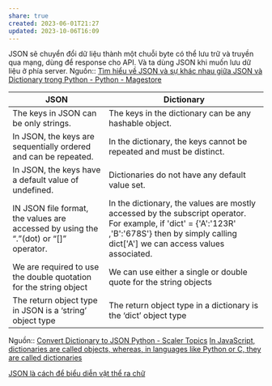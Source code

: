 ```yaml
---
share: true
created: 2023-06-01T21:27
updated: 2023-10-06T16:09
---
```

JSON sẽ chuyển đổi dữ liệu thành một chuỗi byte có thể lưu trữ và truyền qua mạng, dùng để response cho API. Và ta dùng JSON khi muốn lưu dữ liệu ở phía server.
Nguồn:: [Tìm hiểu về JSON và sự khác nhau giữa JSON và Dictionary trong Python - Python - Magestore](https://stories.magestore.com/t/tim-hi-u-v-json-va-s-khac-nhau-gi-a-json-va-dictionary-trong-python/1247#:~:text=Dictionary%20trong%20Python%20được%20hiểu,dùng%20để%20response%20cho%20API%2e)

| JSON                                                                                 | Dictionary                                                                                                                                                                                       |
| ------------------------------------------------------------------------------------ | ------------------------------------------------------------------------------------------------------------------------------------------------------------------------------------------------ |
| The keys in JSON can be only strings.                                                | The keys in the dictionary can be any hashable object.                                                                                                                                           |
| In JSON, the keys are sequentially ordered and can be repeated.                      | In the dictionary, the keys cannot be repeated and must be distinct.                                                                                                                             |
| In JSON, the keys have a default value of undefined.                                 | Dictionaries do not have any default value set.                                                                                                                                                  |
| IN JSON file format, the values are accessed by using the “.”(dot) or “[]” operator. | In the dictionary, the values are mostly accessed by the subscript operator. For example, if 'dict' = {'A':'123R' ,'B':'678S'} then by simply calling dict['A'] we can access values associated. |
| We are required to use the double quotation for the string object                    | We can use either a single or double quote for the string objects                                                                                                                                |
| The return object type in JSON is a ‘string’ object type                             | The return object type in a dictionary is the ‘dict’ object type                                                                                                                                 |
Nguồn:: [Convert Dictionary to JSON Python - Scaler Topics](https://www.scaler.com/topics/convert-dictionary-to-json-python/#:~:text=Difference%20between%20dict%20and%20JSON&text=The%20keys%20in%20JSON%20can,repeated%20and%20must%20be%20distinct%2e)
[In JavaScript, dictionaries are called objects, whereas, in languages like Python or C, they are called dictionaries](./In%20JavaScript,%20dictionaries%20are%20called%20objects,%20whereas,%20in%20languages%20like%20Python%20or%20C,%20they%20are%20called%20dictionaries.md)

[JSON là cách để biểu diễn vật thể ra chữ](../L%E1%BA%ADp%20tr%C3%ACnh%20h%C6%B0%E1%BB%9Bng%20v%E1%BA%ADt%20th%E1%BB%83/Kh%C3%A1i%20ni%E1%BB%87m%20c%C6%A1%20b%E1%BA%A3n/V%E1%BA%ADt%20th%E1%BB%83/JSON%20l%C3%A0%20c%C3%A1ch%20%C4%91%E1%BB%83%20bi%E1%BB%83u%20di%E1%BB%85n%20v%E1%BA%ADt%20th%E1%BB%83%20ra%20ch%E1%BB%AF.md)
